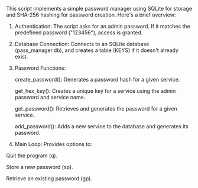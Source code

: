 This script implements a simple password manager using SQLite for storage and SHA-256 hashing for password creation. Here's a brief overview:

1) Authentication: The script asks for an admin password. If it matches the predefined password ("123456"), access is granted.

2) Database Connection: Connects to an SQLite database (pass_manager.db), and creates a table (KEYS) if it doesn't already exist.

3) Password Functions:

   create_password(): Generates a password hash for a given service.

   get_hex_key(): Creates a unique key for a service using the admin password and service name.

   get_password(): Retrieves and generates the password for a given service.

   add_password(): Adds a new service to the database and generates its password.

4) Main Loop: Provides options to:

  Quit the program (q).

  Store a new password (sp).

  Retrieve an existing password (gp).
